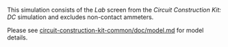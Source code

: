 This simulation consists of the _Lab_ screen from the _Circuit Construction Kit: DC_ simulation and excludes non-contact ammeters.

Please see [circuit-construction-kit-common/doc/model.md](https://github.com/phetsims/circuit-construction-kit-common/blob/main/doc/model.md) for model details.
